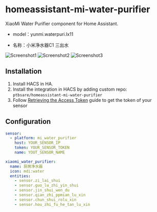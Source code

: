 # homeassistant-mi-water-purifier
XiaoMi Water Purifier component for Home Assistant.

* model：yunmi.waterpuri.lx11

* 名称：小米净水器C1 三出水


![Screenshot1](https://raw.githubusercontent.com/bit3725/homeassistant-mi-water-purifier/master/images/screenshot1.png)
![Screenshot2](https://raw.githubusercontent.com/bit3725/homeassistant-mi-water-purifier/master/images/screenshot2.png)
![Screenshot3](https://raw.githubusercontent.com/bit3725/homeassistant-mi-water-purifier/master/images/screenshot3.png)

## Installation
1. Install HACS in HA.
2. Install the integration in HACS by adding custom repo: `ptbsare/homeassistant-mi-water-purifier`
3. Follow [Retrieving the Access Token](https://home-assistant.io/components/vacuum.xiaomi_miio/#retrieving-the-access-token) guide to get the token of your sensor

## Configuration
```yaml
sensor:
  - platform: mi_water_purifier
    host: YOUR_SENSOR_IP
    token: YOUR_SENSOR_TOKEN
    name: YOUT_SENSOR_NAME
```

```yaml
xiaomi_water_purifier:
  name: 厨房净水器
  icon: mdi:water
  entities:
    - sensor.zi_lai_shui
    - sensor.guo_lu_zhi_yin_shui
    - sensor.jin_shui_wen_du
    - sensor.qian_zhi_ppmian_lu_xin
    - sensor.chun_shui_rolu_xin
    - sensor.hou_zhi_fu_he_tan_lu_xin
```
